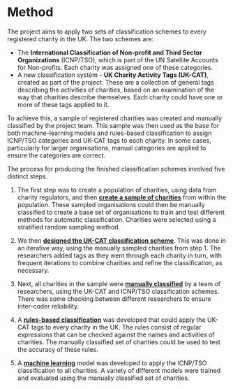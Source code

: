# Method

The project aims to apply two sets of classification schemes to every registered charity in the UK. The two schemes are:

 - The **International Classification of Non-profit and Third Sector Organizations** (ICNP/TSO), which is part of the UN Satellite Accounts for Non-profits. Each charity was assigned one of these categories.
 - A new classification system - **UK Charity Activity Tags (UK-CAT)**, created as part of the project. These are a collection of general tags describing the activities of charities, based on an examination of the way that charities describe themselves. Each charity could have one or more of these tags applied to it.

To achieve this, a sample of registered charities was created and manually classified by the project team. This sample was then used as the base for both machine-learning models and rules-based classification to assign ICNP/TSO categories and UK-CAT tags to each charity. In some cases, particularly for larger organisations, manual categories are applied to ensure the categories are correct.

The process for producing the finished classification schemes involved five distinct steps.

1. The first step was to create a population of charities, using data from charity regulators, and then [**create a sample of charities**](sampling.md) from within the population. These sampled organisations could then be manually classified to create a base set of organisations to train and test different methods for automatic classification. Charities were selected using a stratified random sampling method.

2. We then [**designed the UK-CAT classification scheme**](designing-taxonomy.md). This was done in an iterative way, using the manually sampled charities from step 1. The researchers added tags as they went through each charity in turn, with frequent iterations to combine charities and refine the classification, as necessary.

3. Next, all charities in the sample were [**manually classified**](manual-classification.md) by a team of researchers, using the UK-CAT and ICNP/TSO classification schemes. There was some checking between different researchers to ensure inter-coder reliability.

4. A [**rules-based classification**](rules-based-classification.md) was developed that could apply the UK-CAT tags to every charity in the UK. The rules consist of regular expressions that can be checked against the names and activities of charities. The manually classified set of charities could be used to test the accuracy of these rules.

5. A [**machine learning**](machine-learning.md) model was developed to apply the ICNP/TSO classification to all charities. A variety of different models were trained and evaluated using the manually classified set of charities.

